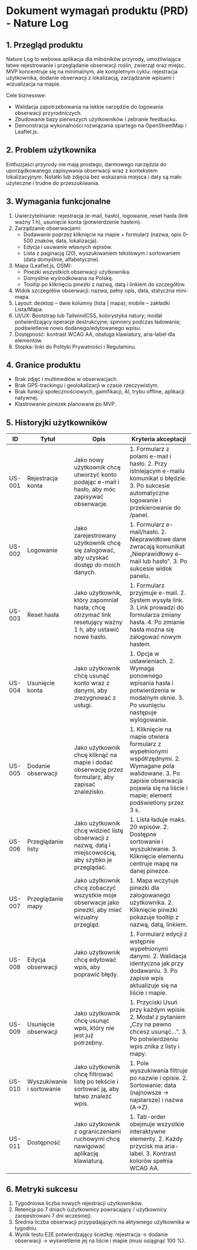 # Dokument wymagań produktu (PRD) - Nature Log
## 1. Przegląd produktu
Nature Log to webowa aplikacja dla miłośników przyrody, umożliwiająca łatwe rejestrowanie i przeglądanie obserwacji roślin, zwierząt oraz miejsc. MVP koncentruje się na minimalnym, ale kompletnym cyklu: rejestracja użytkownika, dodanie obserwacji z lokalizacją, zarządzanie wpisami i wizualizacja na mapie.

Cele biznesowe:
- Walidacja zapotrzebowania na lekkie narzędzie do logowania obserwacji przyrodniczych.
- Zbudowanie bazy pierwszych użytkowników i zebranie feedbacku.
- Demonstracja wykonalności rozwiązania opartego na OpenStreetMap i Leaflet.js.

## 2. Problem użytkownika
Enthuzjaści przyrody nie mają prostego, darmowego narzędzia do uporządkowanego zapisywania obserwacji wraz z kontekstem lokalizacyjnym. Notatki lub zdjęcia bez wskazania miejsca i daty są mało użyteczne i trudne do przeszukiwania.

## 3. Wymagania funkcjonalne
1. Uwierzytelnianie: rejestracja (e-mail, hasło), logowanie, reset hasła (link ważny 1 h), usunięcie konta (potwierdzenie hasłem).
2. Zarządzanie obserwacjami:
   - Dodawanie poprzez kliknięcie na mapie + formularz (nazwa, opis 0–500 znaków, data, lokalizacja).
   - Edycja i usuwanie własnych wpisów.
   - Lista z paginacją (20), wyszukiwaniem tekstowym i sortowaniem (data domyślnie, alfabetyczne).
3. Mapa (Leaflet.js, OSM):
   - Pinezki wszystkich obserwacji użytkownika.
   - Domyślnie wyśrodkowana na Polskę.
   - Tooltip po kliknięciu pinezki z nazwą, datą i linkiem do szczegółów.
4. Widok szczegółów obserwacji: nazwa, pełny opis, data, statyczna mini-mapa.
5. Layout: desktop – dwie kolumny (lista | mapa); mobile – zakładki Lista/Mapa.
6. UI/UX: Bootstrap lub TailwindCSS, kolorystyka natury; modal potwierdzający operacje destrukcyjne; spinnery podczas ładowania; podświetlenie nowo dodanego/edytowanego wpisu.
7. Dostępność: kontrast WCAG AA, obsługa klawiatury, aria-label dla elementów.
8. Stopka: linki do Polityki Prywatności i Regulaminu.

## 4. Granice produktu
- Brak zdjęć i multimediów w obserwacjach.
- Brak GPS-trackingu i geolokalizacji w czasie rzeczywistym.
- Brak funkcji społecznościowych, gamifikacji, AI, trybu offline, aplikacji natywnej.
- Klastrowanie pinezek planowane po MVP.

## 5. Historyjki użytkowników
| ID | Tytuł | Opis | Kryteria akceptacji |
|----|-------|------|---------------------|
| US-001 | Rejestracja konta | Jako nowy użytkownik chcę utworzyć konto podając e-mail i hasło, aby móc zapisywać obserwacje. | 1. Formularz z polami e-mail i hasło. 2. Przy istniejącym e-mailu komunikat o błędzie. 3. Po sukcesie automatyczne logowanie i przekierowanie do /panel. |
| US-002 | Logowanie | Jako zarejestrowany użytkownik chcę się zalogować, aby uzyskać dostęp do moich danych. | 1. Formularz e-mail/hasło. 2. Nieprawidłowe dane zwracają komunikat „Nieprawidłowy e-mail lub hasło”. 3. Po sukcesie widok panelu. |
| US-003 | Reset hasła | Jako użytkownik, który zapomniał hasła, chcę otrzymać link resetujący ważny 1 h, aby ustawić nowe hasło. | 1. Formularz przyjmuje e-mail. 2. System wysyła link. 3. Link prowadzi do formularza zmiany hasła. 4. Po zmianie hasła można się zalogować nowym hasłem. |
| US-004 | Usunięcie konta | Jako użytkownik chcę usunąć konto wraz z danymi, aby zrezygnować z usługi. | 1. Opcja w ustawieniach. 2. Wymaga ponownego wpisania hasła i potwierdzenia w modalnym oknie. 3. Po usunięciu następuje wylogowanie. |
| US-005 | Dodanie obserwacji | Jako użytkownik chcę kliknąć na mapie i dodać obserwację przez formularz, aby zapisać znalezisko. | 1. Kliknięcie na mapie otwiera formularz z wypełnionymi współrzędnymi. 2. Wymagane pola walidowane. 3. Po zapisie obserwacja pojawia się na liście i mapie; element podświetlony przez 3 s. |
| US-006 | Przeglądanie listy | Jako użytkownik chcę widzieć listę obserwacji z nazwą, datą i miejscowością, aby szybko je przeglądać. | 1. Lista ładuje maks. 20 wpisów. 2. Dostępne sortowanie i wyszukiwanie. 3. Kliknięcie elementu centruje mapę na danej pinezce. |
| US-007 | Przeglądanie mapy | Jako użytkownik chcę zobaczyć wszystkie moje obserwacje jako pinezki, aby mieć wizualny przegląd. | 1. Mapa wczytuje pinezki dla zalogowanego użytkownika. 2. Kliknięcie pinezki pokazuje tooltip z nazwą, datą, linkiem. |
| US-008 | Edycja obserwacji | Jako użytkownik chcę edytować wpis, aby poprawić błędy. | 1. Formularz edycji z wstępnie wypełnionymi danymi. 2. Walidacja identyczna jak przy dodawaniu. 3. Po zapisie wpis aktualizuje się na liście i mapie. |
| US-009 | Usunięcie obserwacji | Jako użytkownik chcę usunąć wpis, który nie jest już potrzebny. | 1. Przyciski Usuń przy każdym wpisie. 2. Modal z pytaniem „Czy na pewno chcesz usunąć…”. 3. Po potwierdzeniu wpis znika z listy i mapy. |
| US-010 | Wyszukiwanie i sortowanie | Jako użytkownik chcę filtrować listę po tekście i sortować ją, aby łatwo znaleźć wpis. | 1. Pole wyszukiwania filtruje po nazwie i opisie. 2. Sortowanie: data (najnowsze → najstarsze) i nazwa (A→Z). |
| US-011 | Dostępność | Jako użytkownik z ograniczeniami ruchowymi chcę nawigować aplikację klawiaturą. | 1. Tab-order obejmuje wszystkie interaktywne elementy. 2. Każdy przycisk ma aria-label. 3. Kontrast kolorów spełnia WCAG AA. |

## 6. Metryki sukcesu
1. Tygodniowa liczba nowych rejestracji użytkowników.
2. Retencja po 7 dniach (użytkownicy powracający / użytkownicy zarejestrowani 7 dni wcześniej).
3. Średnia liczba obserwacji przypadających na aktywnego użytkownika w tygodniu.
4. Wynik testu E2E potwierdzający ścieżkę: rejestracja → dodanie obserwacji → wyświetlenie jej na liście i mapie (musi osiągnąć 100 %).
